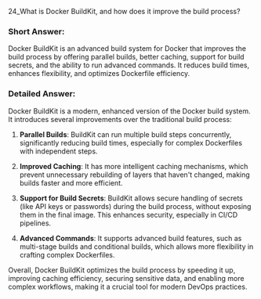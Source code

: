24_What is Docker BuildKit, and how does it improve the build process?


### Short Answer:
Docker BuildKit is an advanced build system for Docker that improves the build process by offering parallel builds, better caching, support for build secrets, and the ability to run advanced commands. It reduces build times, enhances flexibility, and optimizes Dockerfile efficiency.

### Detailed Answer:
Docker BuildKit is a modern, enhanced version of the Docker build system. It introduces several improvements over the traditional build process:

1. **Parallel Builds**: BuildKit can run multiple build steps concurrently, significantly reducing build times, especially for complex Dockerfiles with independent steps.
   
2. **Improved Caching**: It has more intelligent caching mechanisms, which prevent unnecessary rebuilding of layers that haven't changed, making builds faster and more efficient.

3. **Support for Build Secrets**: BuildKit allows secure handling of secrets (like API keys or passwords) during the build process, without exposing them in the final image. This enhances security, especially in CI/CD pipelines.

4. **Advanced Commands**: It supports advanced build features, such as multi-stage builds and conditional builds, which allows more flexibility in crafting complex Dockerfiles.

Overall, Docker BuildKit optimizes the build process by speeding it up, improving caching efficiency, securing sensitive data, and enabling more complex workflows, making it a crucial tool for modern DevOps practices.



